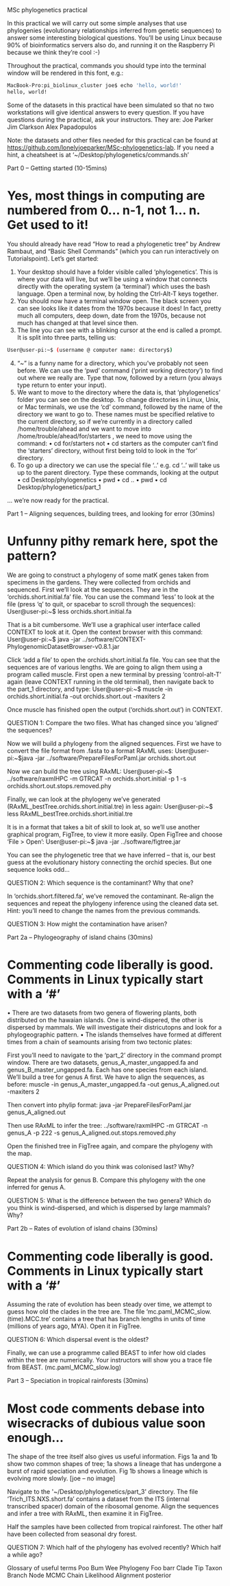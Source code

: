 MSc phylogenetics practical

In this practical we will carry out some simple analyses that use phylogenies (evolutionary relationships inferred from genetic sequences) to answer some interesting biological questions. You’ll be using Linux because 90% of bioinformatics servers also do, and running it on the Raspberry Pi because we think they’re cool :-)

Throughout the practical, commands you should type into the terminal window will be rendered in this font, e.g.:

```bash
MacBook-Pro:pi_biolinux_cluster joe$ echo 'hello, world!'
hello, world!
```

Some of the datasets in this practical have been simulated so that no two workstations will give identical answers to every question. If you have questions during the practical, ask your instructors. They are:
	Joe Parker
	Jim Clarkson
	Alex Papadopulos

Note: the datasets and other files needed for this practical can be found at https://github.com/lonelyjoeparker/MSc-phylogenetics-lab. If you need a hint, a cheatsheet is at ‘~/Desktop/phylogenetics/commands.sh’ 

Part 0 – Getting started (10-15mins)

# Yes, most things in computing are numbered from 0… n-1, not 1… n. Get used to it!

You should already have read “How to read a phylogenetic tree” by Andrew Rambaut, and “Basic Shell Commands” (which you can run interactively on Tutorialspoint). Let’s get started: 

1.	Your desktop should have a folder visible called ‘phylogenetics’. This is where your data will live, but we’ll be using a window that connects directly with the operating system (a ‘terminal’) which uses the bash language. Open a terminal now, by holding the Ctrl-Alt-T keys together.
2.	You should now have a terminal window open. The black screen you can see looks like it dates from the 1970s because it does! In fact, pretty much all computers, deep down, date from the 1970s, because not much has changed at that level since then.
3.	The line you can see with a blinking cursor at the end is called a prompt. It is split into three parts, telling us:
```bash
User@user-pi:~$ (username @ computer name: directory$)
```
4.	“~” is a funny name for a directory, which you’ve probably not seen before. We can use the ‘pwd’ command (‘print working directory’) to find out where we really are. Type that now, followed by a return (you always type return to enter your input).
5.	We want to move to the directory where the data is, that ‘phylogenetics’ folder you can see on the desktop. To change directories in Linux, Unix, or Mac terminals, we use the ‘cd’ command, followed by the name of the directory we want to go to. These names must be specified relative to the current directory, so if  we’re currently in a directory called /home/trouble/ahead and we want to move into /home/trouble/ahead/for/starters , we need to move using the command:
•	cd for/starters not
•	cd starters 
as the computer can’t find the ‘starters’ directory, without first being told to look in the ‘for’ directory.
6.	To go up a directory we can use the special file ‘..’ e.g. cd ‘..’ will take us up to the parent directory. Type these commands, looking at the output
•	 cd Desktop/phylogenetics
•	pwd
•	cd ..
•	pwd
•	cd Desktop/phylogenetics/part_1

… we’re now ready for the practical.


 

Part 1 – Aligning sequences, building trees, and looking for error (30mins)

# Unfunny pithy remark here, spot the pattern?

We are going to construct a phylogeny of some matK genes taken from specimens in the gardens. They were collected from orchids and sequenced. First we’ll look at the sequences. They are in the ‘orchids.short.initial.fa’ file. You can use the command ‘less’ to look at the file (press ‘q’ to quit, or spacebar to scroll through the sequences):
	User@user-pi:~$ less orchids.short.initial.fa

That is a bit cumbersome. We’ll use a graphical user interface called CONTEXT to look at it. Open the context browser with this command:
User@user-pi:~$ java -jar ../software/CONTEXT-PhylogenomicDatasetBrowser-v0.8.1.jar
 
Click ‘add a file’ to open the orchids.short.initial.fa file. You can see that the sequences are of various lengths. We are going to align them using a program called muscle. First open a new terminal by pressing ‘control-alt-T’ again (leave CONTEXT running in the old terminal), then navigate back to the part_1 directory, and type:
User@user-pi:~$ muscle -in orchids.short.initial.fa -out orchids.short.out -maxiters 2

Once muscle has finished open the output (‘orchids.short.out’) in CONTEXT. 

QUESTION 1: Compare the two files. What has changed since you ‘aligned’ the sequences?

Now we will build a phylogeny from the aligned sequences. First we have to convert the file format from .fasta to a format RAxML uses:
User@user-pi:~$java -jar ../software/PrepareFilesForPaml.jar orchids.short.out
 
Now we can build the tree using RAxML:
User@user-pi:~$ ../software/raxmlHPC -m GTRCAT -n orchids.short.initial -p 1  -s orchids.short.out.stops.removed.phy 

Finally, we can look at the phylogeny we’ve generated (RAxML_bestTree.orchids.short.initial.tre) in less again:
	User@user-pi:~$ less RAxML_bestTree.orchids.short.initial.tre

It is in a format that takes a bit of skill to look at, so we’ll use another graphical program, FigTree, to view it more easily. Open FigTree and choose ‘File > Open’:
	User@user-pi:~$ java -jar ../software/figtree.jar

You can see the phylogenetic tree that we have inferred – that is, our best guess at the evolutionary history connecting the orchid species. But one sequence looks odd…

QUESTION 2: Which sequence is the contaminant? Why that one?

In ‘orchids.short.filtered.fa’, we’ve removed the contaminant. Re-align the sequences and repeat the phylogeny inference using the cleaned data set. Hint: you’ll need to change the names from the previous commands.

QUESTION 3: How might the contamination have arisen?



 

Part 2a – Phylogeography of island chains (30mins)

# Commenting code liberally is good. Comments in Linux typically start with a ‘#’

•	There are two datasets from two genera of flowering plants, both distributed on the hawaian islands. One is wind-dispered, the other is dispersed by mammals. We will investigate their districutopns and look for a phylogeographic pattern.
•	The islands themselves have formed at different times from a chain of seamounts arising from two tectonic plates:

 

First you’ll need to navigate to the ‘part_2’ directory in the command prompt window. There are two datasets, genus_A_master_ungapped.fa and genus_B_master_ungapped.fa. Each has one species from each island. We’ll build a tree for genus A first. We have to align the sequences, as before:
muscle -in genus_A_master_ungapped.fa -out genus_A_aligned.out  -maxiters 2

Then convert into phylip format:
java -jar PrepareFilesForPaml.jar genus_A_aligned.out

Then use RAxML to infer the tree:
../software/raxmlHPC -m GTRCAT -n genus_A -p 222  -s genus_A_aligned.out.stops.removed.phy 

Open the finished tree in FigTree again, and compare the phylogeny with the map.

QUESTION 4: Which island do you think was colonised last? Why?

Repeat the analysis for genus B. Compare this phylogeny with the one inferred for genus A.

QUESTION 5: What is the difference between the two genera? Which do you think is wind-dispersed, and which is dispersed by large mammals? Why?




Part 2b – Rates of evolution of island chains (30mins)

# Commenting code liberally is good. Comments in Linux typically start with a ‘#’

Assuming the rate of evolution has been steady over time, we attempt to guess how old the clades in the tree are. The file ‘mc.paml_MCMC_slow.(time).MCC.tre’ contains a tree that has branch lengths in units of time (millions of years ago, MYA). Open it in FigTree.

QUESTION 6: Which dispersal event is the oldest?

Finally, we can use a programme called BEAST to infer how old clades within the tree are numerically. Your instructors will show you a trace file from BEAST.  (mc.paml_MCMC_slow.log)

 

Part 3 – Speciation in tropical rainforests (30mins)

# Most code comments debase into wisecracks of dubious value soon enough…

The shape of the tree itself also gives us useful information. Figs 1a and 1b show two common shapes of tree; 1a shows a lineage that has undergone a burst of rapid speciation and evolution. Fig 1b shows a lineage which is evolving more slowly. [joe – no image]

Navigate to the '~/Desktop/phylogenetics/part_3' directory. The file ‘Trich_ITS.NXS.short.fa’ contains a dataset from the ITS (internal transcribed spacer) domain of the ribosomal genome. Align the sequences and infer a tree with RAxML, then examine it in FigTree.

Half the samples have been collected from tropical rainforest. The other half have been collected from seasonal dry forest.

QUESTION 7: Which half of the phylogeny has evolved recently? Which half a while ago?

Glossary of useful terms
Poo
Bum 
Wee
Phylogeny
Foo barr
Clade
Tip
Taxon
Branch
Node
MCMC 
Chain
Likelihood
Alignment
posterior
